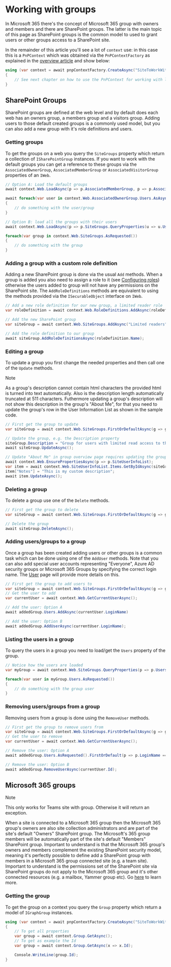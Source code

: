 # Working with groups

In Microsoft 365 there's the concept of Microsoft 365 group with owners and members and there are SharePoint groups. The latter is the main topic of this page as SharePoint groups is the common model to used to grant users or other groups access to a SharePoint site.

In the remainder of this article you'll see a lot of `context` use: in this case this is a `PnPContext` which was obtained via the `PnPContextFactory` as explained in the [overview article](readme.md) and show below:

```csharp
using (var context = await pnpContextFactory.CreateAsync("SiteToWorkWith"))
{
    // See next chapter on how to use the PnPContext for working with lists
}
```

## SharePoint Groups

SharePoint groups are defined at the web level and by default does each web has an owners group, a members group and a visitors group. Adding users to those default created groups is a commonly used model, but you can also add a new group with it's role definitions and users.

### Getting groups

To get the groups on a web you query the `SiteGroups` property which return a collection of `ISharePointGroup` instances. If you want to work with the default groups you can get a reference to these groups via the `AssociatedOwnerGroup`, `AssociatedMemberGroup` or `AssociatedVisitorGroup` properties of an `IWeb`.

```csharp
// Option A: Load the default groups
await context.Web.LoadAsync(p => p.AssociatedMemberGroup, p => p.AssociatedOwnerGroup, p => p.AssociatedVisitorGroup);

await foreach(var user in context.Web.AssociatedOwnerGroup.Users.AsAsyncEnumerable())
{
    // do something with the user/group
}

// Option B: load all the groups with their users
await context.Web.LoadAsync(p => p.SiteGroups.QueryProperties(u => u.Users));

foreach(var group in context.Web.SiteGroups.AsRequested())
{
    // do something with the group
}
```

### Adding a group with a custom role definition

Adding a new SharePoint group is done via the usual `Add` methods. When a group is added you also need to assign a role to it (see [Configuring roles](./security-intro.md#configuring-roles)) otherwise the users added to group will not have any permissions on the SharePoint site. The `AddRoleDefinitions` methods are equivalent to using the methods provided via the `ISecurableObject` interface on `IWeb`.

```csharp
// Add a new role definition for our new group, a limited reader role
var roleDefinition = await context.Web.RoleDefinitions.AddAsync(roleDefName, Model.SharePoint.RoleType.Reader, new Model.SharePoint.PermissionKind[] { Model.SharePoint.PermissionKind.Open });

// Add the new SharePoint group
var siteGroup = await context.Web.SiteGroups.AddAsync("Limited readers");

// Add the role definition to our group
await siteGroup.AddRoleDefinitionsAsync(roleDefinition.Name);
```

### Editing a group

To update a group you first change the needed properties and then call one of the `Update` methods.

> [!Note]
> As a group's description cannot contain html characters the provided html is turned into text automatically. Also is the description length automatically truncated at 511 characters. Futhermore updating a group's description will not show this description in the group's "About Me", for that you need to update the group's row in the User Information List as shown in the sample code.

```csharp
// First get the group to update
var siteGroup = await context.Web.SiteGroups.FirstOrDefaultAsync(g => g.Title == "Limited readers");

// Update the group, e.g. the Description property
siteGroup.Description = "Group for users with limited read access to this site";
await siteGroup.UpdateAsync();

// Update "About Me" in group overview page requires updating the group row in the user information list
await context.Web.EnsurePropertiesAsync(p => p.SiteUserInfoList);
var item = await context.Web.SiteUserInfoList.Items.GetByIdAsync(siteGroup.Id);
item["Notes"] = "This is my custom description";
await item.UpdateAsync();
```

### Deleting a group

To delete a group use one of the `Delete` methods.

```csharp
// First get the group to delete
var siteGroup = await context.Web.SiteGroups.FirstOrDefaultAsync(g => g.Title == "Limited readers");

// Delete the group
await siteGroup.DeleteAsync();
```

### Adding users/groups to a group

Once a group has been created adding users or other groups is a common task which can be done using one of the `AddUser` methods. Note that you can also add special user accounts representing "Everyone", Azure AD security groups or Microsoft 365 Groups by specifying the correct login name. The [User](security-users.md) page will provide more details on this.

```csharp
// First get the group to add users to
var siteGroup = await context.Web.SiteGroups.FirstOrDefaultAsync(g => g.Title == "Limited readers");
// Get the user to add
var currentUser = await context.Web.GetCurrentUserAsync();

// Add the user: Option A
await addedGroup.Users.AddAsync(currentUser.LoginName)

// Add the user: Option B
await addedGroup.AddUserAsync(currentUser.LoginName);
```

### Listing the users in a group

To query the users in a group you need to load/get the `Users` property of the group.

```csharp
// Notice how the users are loaded
var myGroup = await context.Web.SiteGroups.QueryProperties(p => p.Users).FirstOrDefaultAsync(g => g.Title == "Limited readers");

foreach(var user in myGroup.Users.AsRequested())
{
    // do something with the group user
}
```

### Removing users/groups from a group

Removing users from a group is done using the `RemoveUser` methods.

```csharp
// First get the group to remove users from
var siteGroup = await context.Web.SiteGroups.FirstOrDefaultAsync(g => g.Title == "Limited readers");
// Get the user to remove
var currentUser = await context.Web.GetCurrentUserAsync();

// Remove the user: Option A
await addedGroup.Users.AsRequested().FirstOrDefault(p => p.LoginName == currentUser.LoginName).DeleteAsync();

// Remove the user: Option B
await addedGroup.RemoveUserAsync(currentUser.Id);
```

## Microsoft 365 groups

> [!Note]
> This only works for Teams site with group. Otherwise it will return an exception.

When a site is connected to a Microsoft 365 group then the Microsoft 365 group's owners are also site collection administrators and are part of the site's default "Owners" SharePoint group. The Microsoft's 365 group members will be automatically part of the site's default "Members" SharePoint group. Important to understand is that the Microsoft 365 group's owners and members complement the existing SharePoint security model, meaning it's perfectly possible to define add a SharePoint group with members in a Microsoft 365 group connected site (e.g. a team site). Important to understand is the permissions set of the SharePoint site via SharePoint groups do not apply to the Microsoft 365 group and it's other connected resources (e.g. a mailbox, Yammer group etc). Go [here](https://docs.microsoft.com/en-us/sharepoint/dev/transform/modernize-connect-to-office365-group) to learn more.

### Getting the group

To get the group on a context you query the `Group` property which return a model of `IGraphGroup` instances.

```csharp
using (var context = await pnpContextFactory.CreateAsync("SiteToWorkWith"))
{
    // To get all properties
    var group = await context.Group.GetAsync();
    // To get as example the Id
    var group = await context.Group.GetAsync(x => x.Id);

    Console.WriteLine(group.Id);
}
```
